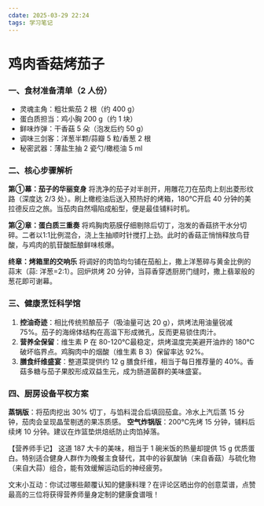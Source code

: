```yaml
---
cdate: 2025-03-29 22:24
tags: 学习笔记 
---
```


# 鸡肉香菇烤茄子

### 一、食材准备清单（2 人份）

- 灵魂主角：粗壮紫茄 2 根（约 400 g）
- 蛋白质担当：鸡小胸 200 g（约 1 块）
- 鲜味炸弹：干香菇 5 朵（泡发后约 50 g）
- 调味三剑客：洋葱半颗/蒜瓣 5 粒/香葱 2 根
- 秘密武器：薄盐生抽 2 瓷勺/橄榄油 5 ml

### 二、核心步骤解析
**第①幕：茄子的华丽变身**
将洗净的茄子对半剖开，用雕花刀在茄肉上刻出菱形纹路（深度达 2/3 处）。刷上橄榄油后送入预热好的烤箱，180℃开启 40 分钟的美拉德反应之旅。当茄肉自然塌陷成船型，便是最佳铺料时机。

**第②章：蛋白质三重奏**
将鸡胸肉筋膜仔细剔除后切丁，泡发的香菇挤干水分切碎。二者以1:1比例混合，浇上生抽顺时针搅打上劲。此时的香菇正悄悄释放鸟苷酸，与鸡肉的肌苷酸酝酿鲜味核爆。

**终章：烤箱里的交响乐**
将调好的肉馅均匀铺在茄船上，撒上洋葱碎与黄金比例的蒜末（蒜: 洋葱=2:1）。回炉烘烤 20 分钟，当蒜香穿透厨房门缝时，撒上翡翠般的葱花即可谢幕。

### 三、健康烹饪科学馆
1. **控油奇迹**：相比传统煎酿茄子（吸油量可达 20 g），烘烤法用油量锐减 75%。茄子的海绵体结构在高温下形成微孔，反而更易锁住肉汁。
2. **营养全保留**：维生素 P 在 80-120℃最稳定，烘烤温度完美避开油炸的 180℃破坏临界点。鸡胸肉中的烟酸（维生素 B 3）保留率达 92%。
3. **膳食纤维盛宴**：整道菜提供约 12 g 膳食纤维，相当于每日推荐量的 40%。香菇多糖与茄子果胶形成双益生元，成为肠道菌群的美味盛宴。

### 四、厨房设备平权方案
**蒸锅版**：将茄肉挖出 30% 切丁，与馅料混合后填回茄盒。冷水上汽后蒸 15 分钟，茄肉会呈现晶莹剔透的果冻质感。
**空气炸锅版**：200℃先烤 15 分钟，铺料后续烤 10 分钟。建议在炸篮垫烘焙纸防止肉馅掉落。

【营养师手记】
这道 187 大卡的美味，相当于 1 碗米饭的热量却提供 15 g 优质蛋白。特别适合健身人群作为晚餐主食替代，其中的谷氨酸钠（来自香菇）与硫化物（来自大蒜）组合，能有效缓解运动后的神经疲劳。

文末小互动：你试过哪些颠覆认知的健康料理？在评论区晒出你的创意菜谱，点赞最高的三位将获得营养师量身定制的健康食谱哦！